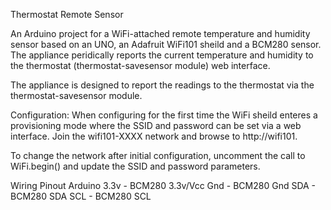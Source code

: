 Thermostat Remote Sensor

An Arduino project for a WiFi-attached remote temperature and humidity sensor based on an UNO,
an Adafruit WiFi101 sheild and a BCM280 sensor. The appliance peridically reports the current temperature
and humidity to the thermostat (thermostat-savesensor module) web interface.

The appliance is designed to report the readings to the thermostat via the thermostat-savesensor module.

Configuration:
When configuring for the first time the WiFi sheild enteres a provisioning mode where the SSID and password 
can be set via a web interface. Join the wifi101-XXXX network and browse to http://wifi101.

To change the network after initial configuration, uncomment the call to WiFi.begin() and update the SSID and
password parameters.

Wiring Pinout
Arduino
3.3v  - BCM280 3.3v/Vcc
Gnd   - BCM280 Gnd
SDA   - BCM280 SDA
SCL   - BCM280 SCL

